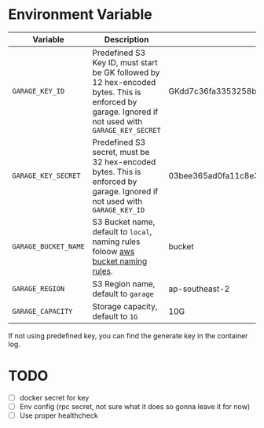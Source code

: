 # Environment Variable
|Variable|Description|Example|
|-|-|-|
|`GARAGE_KEY_ID`|Predefined S3 Key ID, must start be GK followed by 12 hex-encoded bytes. This is enforced by garage. Ignored if not used with `GARAGE_KEY_SECRET`|GKdd7c36fa3353258bd5a86304|
|`GARAGE_KEY_SECRET`|Predefined S3 secret, must be 32 hex-encoded bytes. This is enforced by garage. Ignored if not used with `GARAGE_KEY_ID`|03bee365ad0fa11c8e3438566b7afecf423aa4a59dd9069c42ce35b772094bf0|
|`GARAGE_BUCKET_NAME`|S3 Bucket name, default to `local`, naming rules foloow [aws bucket naming rules](https://docs.aws.amazon.com/AmazonS3/latest/userguide/bucketnamingrules.html).|bucket|
|`GARAGE_REGION`|S3 Region name, default to `garage`|ap-southeast-2|
|`GARAGE_CAPACITY`|Storage capacity, default to `1G`|10G|

If not using predefined key, you can find the generate key in the container log.

# TODO

- [ ] docker secret for key
- [ ] Env config (rpc secret, not sure what it does so gonna leave it for now)
- [ ] Use proper healthcheck

